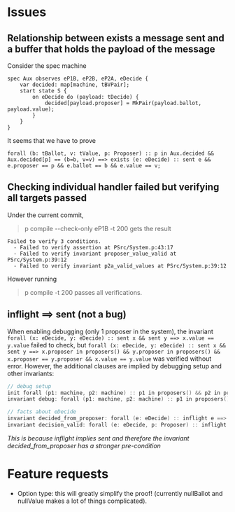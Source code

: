 # Issues
## Relationship between exists a message sent and a buffer that holds the payload of the message
Consider the spec machine
```
spec Aux observes eP1B, eP2B, eP2A, eDecide {
    var decided: map[machine, tBVPair];
    start state S {
        on eDecide do (payload: tDecide) {
            decided[payload.proposer] = MkPair(payload.ballot, payload.value);
        }
    }
}
```
It seems that we have to prove
```
forall (b: tBallot, v: tValue, p: Proposer) :: p in Aux.decided && Aux.decided[p] == (b=b, v=v) ==> exists (e: eDecide) :: sent e && e.proposer == p && e.ballot == b && e.value == v;
```

## Checking individual handler failed but verifying all targets passed
Under the current commit,
> p compile --check-only eP1B -t 200
gets the result
```
Failed to verify 3 conditions.
  - Failed to verify assertion at PSrc/System.p:43:17 
  - Failed to verify invariant proposer_value_valid at PSrc/System.p:39:12 
  - Failed to verify invariant p2a_valid_values at PSrc/System.p:39:12
```
However running
> p compile -t 200
passes all verifications. 

## inflight ==> sent (not a bug)
When enabling debugging (only 1 proposer in the system), the invariant `forall (x: eDecide, y: eDecide) :: sent x && sent y ==> x.value == y.value` failed to check, but `forall (x: eDecide, y: eDecide) :: sent x && sent y ==> x.proposer in proposers() && y.proposer in proposers() && x.proposer == y.proposer && x.value == y.value` was verified without error. However, the additional clauses are implied by debugging setup and other invariants: 
```c++
// debug setup
init forall (p1: machine, p2: machine) :: p1 in proposers() && p2 in proposers() ==> p1 == p2;
invariant debug: forall (p1: machine, p2: machine) :: p1 in proposers() && p2 in proposers() ==> p1 == p2;

// facts about eDecide
invariant decided_from_proposer: forall (e: eDecide) :: inflight e ==> e.proposer in proposers();
invariant decision_valid: forall (e: eDecide, p: Proposer) :: inflight e && e.proposer == p ==> e.ballot == p.ballot && e.value == p.value;
```
*This is because inflight implies sent and therefore the invariant decided_from_proposer has a stronger pre-condition*

# Feature requests
- Option type: this will greatly simplify the proof! (currently nullBallot and nullValue makes a lot of things complicated).